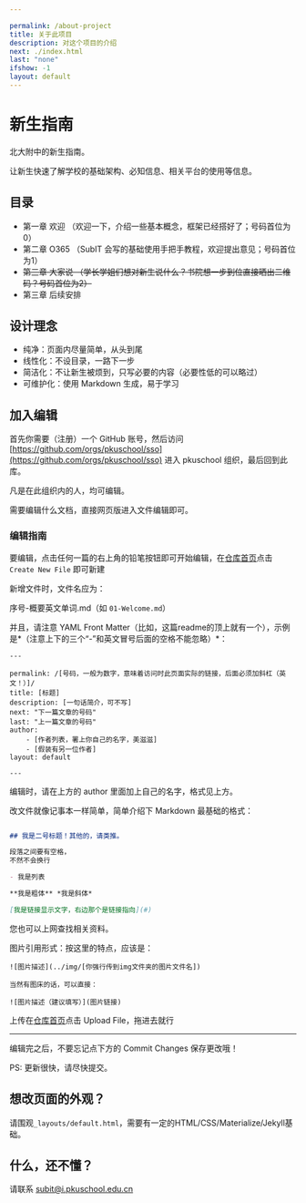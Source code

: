 ```yaml
---

permalink: /about-project
title: 关于此项目
description: 对这个项目的介绍
next: ./index.html
last: "none"
ifshow: -1
layout: default
---
```


# 新生指南

北大附中的新生指南。

让新生快速了解学校的基础架构、必知信息、相关平台的使用等信息。

## 目录

- 第一章 欢迎 （欢迎一下，介绍一些基本概念，框架已经搭好了；号码首位为0）
- 第二章 O365 （SubIT 会写的基础使用手把手教程，欢迎提出意见；号码首位为1）
- ~~第三章 大家说 （学长学姐们想对新生说什么？书院想一步到位直接晒出二维码？号码首位为2）~~
- 第三章 后续安排

## 设计理念

- 纯净：页面内尽量简单，从头到尾
- 线性化：不设目录，一路下一步
- 简洁化：不让新生被烦到，只写必要的内容（必要性低的可以略过）
- 可维护化：使用 Markdown 生成，易于学习

## 加入编辑

首先你需要（注册）一个 GitHub 账号，然后访问 [https://github.com/orgs/pkuschool/sso](https://github.com/orgs/pkuschool/sso) 进入 pkuschool 组织，最后回到此库。

凡是在此组织内的人，均可编辑。

需要编辑什么文档，直接网页版进入文件编辑即可。


### 编辑指南

要编辑，点击任何一篇的右上角的铅笔按钮即可开始编辑，在[仓库首页](https://github.com/pkuschool/intro)点击 ```Create New File``` 即可新建

新增文件时，文件名应为：

序号-概要英文单词.md（如 ``` 01-Welcome.md ```）

并且，请注意 YAML Front Matter（比如，这篇readme的顶上就有一个），示例是*（注意上下的三个“-”和英文冒号后面的空格不能忽略）*：

```
---

permalink: /[号码，一般为数字，意味着访问时此页面实际的链接，后面必须加斜杠（英文！）]/
title: [标题]
description: [一句话简介，可不写]
next: "下一篇文章的号码"
last: "上一篇文章的号码"
author:
    - [作者列表，署上你自己的名字，美滋滋]
    - [假装有另一位作者]
layout: default

---
```

编辑时，请在上方的 author 里面加上自己的名字，格式见上方。

改文件就像记事本一样简单，简单介绍下 Markdown 最基础的格式：

```markdown

## 我是二号标题！其他的，请类推。

段落之间要有空格，
不然不会换行

- 我是列表

**我是粗体** *我是斜体*

[我是链接显示文字，右边那个是链接指向](#)
```

您也可以上网查找相关资料。

图片引用形式：按这里的特点，应该是：

```
![图片描述](../img/[你强行传到img文件夹的图片文件名])

当然有图床的话，可以直接：

![图片描述（建议填写）](图片链接)
```

上传在[仓库首页](https://github.com/pkuschool/intro)点击 Upload File，拖进去就行

---

编辑完之后，不要忘记点下方的 Commit Changes 保存更改哦！

PS: 更新很快，请尽快提交。

## 想改页面的外观？

请围观```_layouts/default.html```，需要有一定的HTML/CSS/Materialize/Jekyll基础。

## 什么，还不懂？

请联系 <subit@i.pkuschool.edu.cn>

